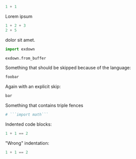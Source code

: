 ```python
1 + 1
```
Lorem ipsum
```python
1 + 2 + 3
2 + 5
```
dolor sit amet.
```python
import exdown

exdown.from_buffer
```
Something that should be skipped because of the language:
```bash
foobar
```
Again with an explicit skip:
<!--exdown-skip-->
```python
bar
```

Something that contains triple fences
```python
# ```import math```
```

Indented code blocks:
  ```python
  1 + 1 == 2
  ```

"Wrong" indentation:
```python
1 + 1 == 2
  ```
